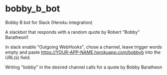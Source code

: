 # bobby_b_bot
Bobby B bot for Slack (Heroku integration)

A slackbot that responds with a random quote by Robert "Bobby" Baratheon1

In slack enable "Outgoing WebHooks", chose a channel, leave trigger words empty and paste https://YOUR-APP-NAME.herokuapp.com/bobbyb into the URL(s) field.

Writing "bobby" in the desired channel calls for a quote by Bobby Baratheon

